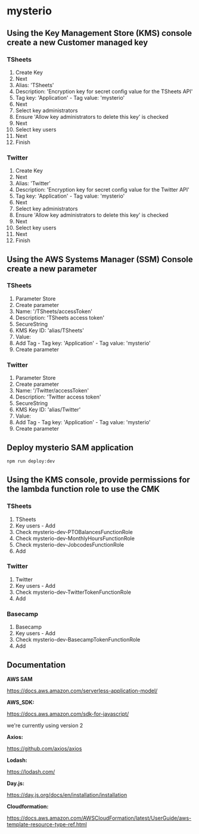 # mysterio

## Using the Key Management Store (KMS) console create a new Customer managed key

### TSheets

1. Create Key
2. Next
3. Alias: 'TSheets'
4. Description: 'Encryption key for secret config value for the TSheets API'
5. Tag key: 'Application' - Tag value: 'mysterio'
6. Next
7. Select key administrators
8. Ensure 'Allow key administrators to delete this key' is checked
9. Next
10. Select key users
11. Next
12. Finish

### Twitter

1. Create Key
2. Next
3. Alias: 'Twitter'
4. Description: 'Encryption key for secret config value for the Twitter API'
5. Tag key: 'Application' - Tag value: 'mysterio'
6. Next
7. Select key administrators
8. Ensure 'Allow key administrators to delete this key' is checked
9. Next
10. Select key users
11. Next
12. Finish

## Using the AWS Systems Manager (SSM) Console create a new parameter

### TSheets

1. Parameter Store
2. Create parameter
3. Name: '/TSheets/accessToken'
4. Description: 'TSheets access token'
5. SecureString
6. KMS Key ID: 'alias/TSheets'
7. Value: <TSheets Access Token>
8. Add Tag - Tag key: 'Application' - Tag value: 'mysterio'
9. Create parameter

### Twitter

1. Parameter Store
2. Create parameter
3. Name: '/Twitter/accessToken'
4. Description: 'Twitter access token'
5. SecureString
6. KMS Key ID: 'alias/Twitter'
7. Value: <Twitter Access Token>
8. Add Tag - Tag key: 'Application' - Tag value: 'mysterio'
9. Create parameter

## Deploy mysterio SAM application

```bash
npm run deploy:dev
```

## Using the KMS console, provide permissions for the lambda function role to use the CMK

### TSheets

1. TSheets
2. Key users - Add
3. Check mysterio-dev-PTOBalancesFunctionRole
4. Check mysterio-dev-MonthlyHoursFunctionRole
5. Check mysterio-dev-JobcodesFunctionRole
6. Add

### Twitter

1. Twitter
2. Key users - Add
3. Check mysterio-dev-TwitterTokenFunctionRole
4. Add

### Basecamp

1. Basecamp
2. Key users - Add
3. Check mysterio-dev-BasecampTokenFunctionRole
4. Add

## Documentation

**AWS SAM**

https://docs.aws.amazon.com/serverless-application-model/

**AWS_SDK:**

https://docs.aws.amazon.com/sdk-for-javascript/

we're currently using version 2

**Axios:**

https://github.com/axios/axios

**Lodash:**

https://lodash.com/

**Day.js:**

https://day.js.org/docs/en/installation/installation

**Cloudformation:**

https://docs.aws.amazon.com/AWSCloudFormation/latest/UserGuide/aws-template-resource-type-ref.html
